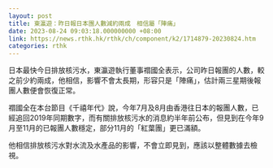 ```yaml
---
layout: post
title: 東瀛遊：昨日報日本團人數減約兩成　相信屬「陣痛」
date: 2023-08-24 09:03:18.000000000 +08:00
link: https://news.rthk.hk/rthk/ch/component/k2/1714879-20230824.htm
categories: rthk
---
```


日本最快今日排放核污水，東瀛遊執行董事禤國全表示，公司昨日報團的人數，較之前少約兩成，他相信，影響不會太長期，形容只是「陣痛」，估計兩三星期後報團人數便會恢復正常。

禤國全在本台節目《千禧年代》說，今年7月及8月由香港往日本的報團人數，已經追回2019年同期數字，而有關排放核污水的消息約半年前公布，但見到在今年9月至11月的已報團人數穩定，部分11月的「紅葉團」更已滿額。

他相信排放核污水對水流及水產品的影響，不會立即見到，應該以整體數據去檢視。
